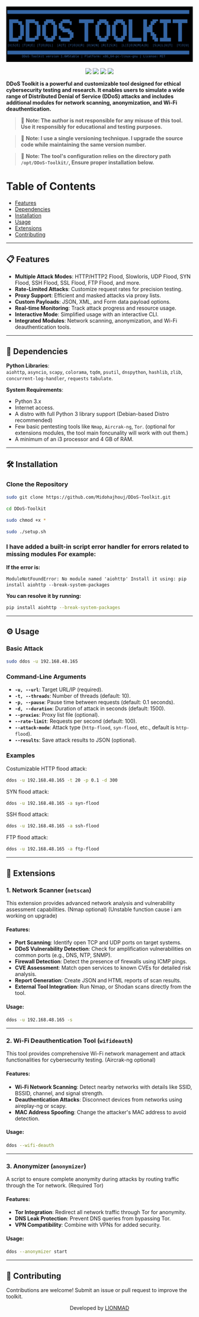 <p align="center"> 
  <img src="/test/img.png"> 
</p>
<p align="center">
  <img src="https://img.shields.io/badge/Platform-Linux-a80505?style=plastic">
  <img src="https://img.shields.io/badge/License-MIT-a80505?style=plastic">
  <img src="https://img.shields.io/github/v/release/Midohajhouj/DDoS-Toolkit?label=Version&color=a80505&style=plastic">
  <img src="https://img.shields.io/badge/Open%20Source-Yes-darkviolet?style=plastic&color=a80505">

**DDoS Toolkit is a powerful and customizable tool designed for ethical cybersecurity testing and research. It enables users to simulate a wide range of Distributed Denial of Service (DDoS) attacks and includes additional modules for network scanning, anonymization, and Wi-Fi deauthentication.**                                                                                               

> 🚨 **Note: The author is not responsible for any misuse of this tool. Use it responsibly for educational and testing purposes.**
 
> 🚨 **Note: I use a single versioning technique. I upgrade the source code while maintaining the same version number.**

> 🚨 **Note: The tool's configuration relies on the directory path `/opt/DDoS-Toolkit/`, Ensure proper installation below.**

# **Table of Contents**

- [Features](#Features)
- [Dependencies](#Dependencies)                                                         
- [Installation](#Installation)    
- [Usage](#Usage)
- [Extensions](#Extensions)
- [Contributing](#Contributing)
 
---

## **📋 Features**

- **Multiple Attack Modes**: HTTP/HTTP2 Flood, Slowloris, UDP Flood, SYN Flood, SSH Flood, SSL Flood, FTP Flood, and more.
- **Rate-Limited Attacks**: Customize request rates for precision testing.
- **Proxy Support**: Efficient and masked attacks via proxy lists.
- **Custom Payloads**: JSON, XML, and Form data payload options.
- **Real-time Monitoring**: Track attack progress and resource usage.
- **Interactive Mode**: Simplified usage with an interactive CLI.
- **Integrated Modules**: Network scanning, anonymization, and Wi-Fi deauthentication tools.

---

## **🔌 Dependencies**
**Python Libraries**:  
`aiohttp`, `asyncio`, `scapy`, `colorama`, `tqdm`, `psutil`, `dnspython`, `hashlib`, `zlib`, `concurrent-log-handler`, `requests`
`tabulate`.

**System Requirements**:  
- Python 3.x  
- Internet access.
- A distro with full Python 3 library support (Debian-based Distro recommended)
- Few basic pentesting tools like `Nmap`, `Aircrak-ng`, `Tor`. (optional for extensions modules, the tool main foncunality will work with out them.)
- A minimum of an i3 processor and 4 GB of RAM.

--- 

## **🛠️ Installation** 
### **Clone the Repository**
```bash
sudo git clone https://github.com/Midohajhouj/DDoS-Toolkit.git 
```
```bash
cd DDoS-Toolkit
```
```bash
sudo chmod +x *
```
```bash
sudo ./setup.sh
```

### **I have added a built-in script error handler for errors related to missing modules For example:**
**If the error is:**
```
ModuleNotFoundError: No module named 'aiohttp' Install it using: pip install aiohttp --break-system-packages
```

**You can resolve it by running:**

```bash
pip install aiohttp --break-system-packages
```

---

## **⚙️ Usage**

### **Basic Attack**
```bash
sudo ddos -u 192.168.48.165 
```

### **Command-Line Arguments**
- **`-u, --url`**: Target URL/IP (required).
- **`-t, --threads`**: Number of threads (default: 10).
- **`-p, --pause`**: Pause time between requests (default: 0.1 seconds).
- **`-d, --duration`**: Duration of attack in seconds (default: 1500).
- **`--proxies`**: Proxy list file (optional).
- **`--rate-limit`**: Requests per second (default: 100).
- **`--attack-mode`**: Attack type (`http-flood`, `syn-flood`, etc., default is `http-flood`).
- **`--results`**: Save attack results to JSON (optional).

### **Examples**

Costumizable HTTP flood attack:
```bash
ddos -u 192.168.48.165 -t 20 -p 0.1 -d 300
```

SYN flood attack:
```bash
ddos -u 192.168.48.165 -a syn-flood
```

SSH flood attack:
```bash
ddos -u 192.168.48.165 -a ssh-flood
```

FTP flood attack:
```bash
ddos -u 192.168.48.165 -a ftp-flood
```

---

## **🌟 Extensions**

### 1. **Network Scanner (`netscan`)**
This extension provides advanced network analysis and vulnerability assessment capabilities. (Nmap optional) (Unstable function cause i am working on upgrade)

#### Features:
- **Port Scanning**: Identify open TCP and UDP ports on target systems.
- **DDoS Vulnerability Detection**: Check for amplification vulnerabilities on common ports (e.g., DNS, NTP, SNMP).
- **Firewall Detection**: Detect the presence of firewalls using ICMP pings.
- **CVE Assessment**: Match open services to known CVEs for detailed risk analysis.
- **Report Generation**: Create JSON and HTML reports of scan results.
- **External Tool Integration**: Run Nmap, or Shodan scans directly from the tool.

#### Usage:
```bash
ddos -u 192.168.48.165 -s
```

---

### 2. **Wi-Fi Deauthentication Tool (`wifideauth`)**
This tool provides comprehensive Wi-Fi network management and attack functionalities for cybersecurity testing. (Aircrak-ng optional)

#### Features:
- **Wi-Fi Network Scanning**: Detect nearby networks with details like SSID, BSSID, channel, and signal strength.
- **Deauthentication Attacks**: Disconnect devices from networks using aireplay-ng or scapy.
- **MAC Address Spoofing**: Change the attacker's MAC address to avoid detection.

#### Usage:
```bash
ddos --wifi-deauth
```

---

### 3. **Anonymizer (`anonymizer`)**
A script to ensure complete anonymity during attacks by routing traffic through the Tor network. (Required Tor)

#### Features:
- **Tor Integration**: Redirect all network traffic through Tor for anonymity.
- **DNS Leak Protection**: Prevent DNS queries from bypassing Tor.
- **VPN Compatibility**: Combine with VPNs for added security.

#### Usage:
```bash
ddos --anonymizer start
```

---

## **🤝 Contributing**
Contributions are welcome! Submit an issue or pull request to improve the toolkit.  

<p align="center"> Developed by <a href="https://github.com/Midohajhouj">LIONMAD</a> </p>
